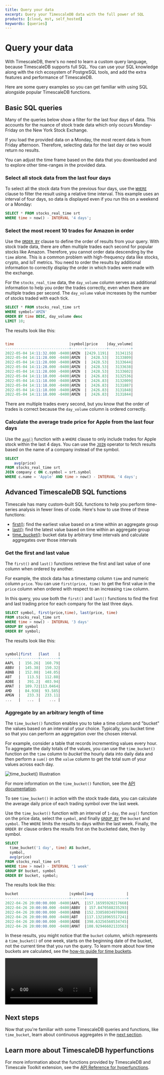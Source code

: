 ```yaml
---
title: Query your data
excerpt: Query your TimescaleDB data with the full power of SQL
products: [cloud, mst, self_hosted]
keywords: [queries]
---
```


# Query your data

With TimescaleDB, there's no need to learn a custom query language, because
TimescaleDB supports full SQL. You can use your SQL knowledge along with the
rich ecosystem of PostgreSQL tools, and add the extra features and performance of
TimescaleDB.

Here are some query examples so you can get familiar with using SQL alongside
popular TimescaleDB functions.

## Basic SQL queries

Many of the queries below show a filter for the last four days of data. This
accounts for the nuance of stock trade data which only occurs Monday-Friday on
the New York Stock Exchange.

If you load the provided data on a Monday, the most recent data is from Friday
afternoon. Therefore, selecting data for the last day or two would return no
results.

You can adjust the time frame based on the data that you downloaded and to
explore other time-ranges in the provided data.

### Select all stock data from the last four days

To select all the stock data from the previous four days, use the
[`WHERE`][clause-expressions]
clause to filter the result using a relative time interval. This example uses an
interval of four days, so data is displayed even if you run this on a weekend or
a Monday:

```sql
SELECT * FROM stocks_real_time srt
WHERE time > now() - INTERVAL '4 days';
```

### Select the most recent 10 trades for Amazon in order

Use the [`ORDER BY`][order-by] clause to define the order of results from your
query. With stock trade data, there are often multiple trades each second for
popular stocks like Amazon. Therefore, you cannot order data descending by the
`time` alone. This is a common problem with high-frequency data like stocks,
crypto, and IoT metrics. You need to order the results by additional information
to correctly display the order in which trades were made with the exchange.

For the `stocks_real_time` data, the `day_volume` column serves as additional
information to help you order the trades correctly, even when there are multiple
trades per second. The `day_volume` value increases by the number of stocks
traded with each tick.

```sql
SELECT * FROM stocks_real_time srt
WHERE symbol='AMZN'
ORDER BY time DESC, day_volume desc
LIMIT 10;
```

The results look like this:

```sql

time                         |symbol|price    |day_volume|
-----------------------------+------+---------+----------+
2022-05-04 14:11:32.000 -0400|AMZN  |2429.1191|   3134115|
2022-05-04 14:11:28.000 -0400|AMZN  |  2428.53|   3133809|
2022-05-04 14:11:28.000 -0400|AMZN  |  2428.53|   3133644|
2022-05-04 14:11:28.000 -0400|AMZN  |  2428.53|   3133638|
2022-05-04 14:11:28.000 -0400|AMZN  |  2428.53|   3133602|
2022-05-04 14:11:18.000 -0400|AMZN  |  2426.83|   3132536|
2022-05-04 14:11:18.000 -0400|AMZN  |  2426.83|   3132009|
2022-05-04 14:11:18.000 -0400|AMZN  |  2426.83|   3131887|
2022-05-04 14:11:18.000 -0400|AMZN  |  2426.83|   3131848|
2022-05-04 14:11:18.000 -0400|AMZN  |  2426.83|   3131844|
```

There are multiple trades every second, but you know that the order of trades is
correct because the `day_volume` column is ordered correctly.

### Calculate the average trade price for Apple from the last four days

   Use the [`avg()`][average] function with a `WHERE` clause
   to only include trades for Apple stock within the last 4 days.
   You can use the [`JOIN`][join] operator to fetch results based on the name of
   a company instead of the symbol.

   ```sql
   SELECT
       avg(price)
   FROM stocks_real_time srt
   JOIN company c ON c.symbol = srt.symbol
   WHERE c.name = 'Apple' AND time > now() - INTERVAL '4 days';
   ```

## Advanced TimescaleDB SQL functions

Timescale has many custom-built SQL functions to help you perform time-series
analysis in fewer lines of code. Here's how to use three of these functions:

*   [first()][first]: find the earliest value based on a time within an aggregate group
*   [last()][last]: find the latest value based on time within an aggregate group
*   [time_bucket()][time-bucket]: bucket data by arbitrary time intervals and calculate
    aggregates over those intervals

### Get the first and last value

The `first()` and `last()` functions retrieve the first and last value of one
column when ordered by another.

For example, the stock data has a timestamp column `time` and numeric column
`price`. You can use `first(price, time)` to get the first value in the `price`
column when ordered with respect to an increasing `time` column.

In this query, you use both the `first()` and `last()` functions to find the
first and last trading price for each company for the last three days.

```sql
SELECT symbol, first(price,time), last(price, time)
FROM stocks_real_time srt
WHERE time > now() - INTERVAL '3 days'
GROUP BY symbol
ORDER BY symbol;
```

The results look like this:

```sql

symbol|first   |last    |
------+--------+--------+
AAPL  |  156.26|  160.79|
ABBV  |  145.38|  150.32|
ABNB  |  152.08|  148.05|
ABT   |   113.5|  112.88|
ADBE  |   391.2|  403.94|
AMAT  |  109.72|113.0464|
AMD   |  84.938|  93.585|
AMGN  |   233.3|  233.11|
...   |   ...  |    ... |
```

### Aggregate by an arbitrary length of time

The `time_bucket()` function enables you to take a time column and "bucket" the
values based on an interval of your choice. Typically, you bucket time so that
you can perform an aggregation over the chosen interval.

For example, consider a table that records incrementing values every hour. To
aggregate the daily totals of the values, you can use the `time_bucket()`
function on the `time` column to _bucket_ the hourly data into daily data and
then perform a `sum()` on the `value` column to get the total sum of your values
across each day.

<img class="main-content__illustration"
src="https://s3.amazonaws.com/assets.timescale.com/docs/images/getting-started/time-bucket.jpg"
alt="time_bucket() Illustration"/>

For more information on the `time_bucket()` function, see the
[API documentation][time-bucket].

To see `time_bucket()` in action with the stock trade data, you can calculate
the average daily price of each trading symbol over the last week.

Use the `time_bucket()` function with an interval of `1-day`, the `avg()`
function on the price data, select the `symbol`, and finally [`GROUP BY`][clause-expressions]
the `bucket` and `symbol`. The `WHERE` limits the results to days within the
last week. Finally, the `ORDER BY` clause orders the results first on the
bucketed date, then by symbol.

```sql
SELECT
  time_bucket('1 day', time) AS bucket,
  symbol,
  avg(price)
FROM stocks_real_time srt
WHERE time > now() - INTERVAL '1 week'
GROUP BY bucket, symbol
ORDER BY bucket, symbol;
```

The results look like this:

```sql
bucket                       |symbol|avg               |
-----------------------------+------+------------------+
2022-04-26 20:00:00.000 -0400|AAPL  |157.16595920217668|
2022-04-26 20:00:00.000 -0400|ABBV  | 157.8470588235293|
2022-04-26 20:00:00.000 -0400|ABNB  |152.33858034970868|
2022-04-26 20:00:00.000 -0400|ABT   |117.13218965517241|
2022-04-26 20:00:00.000 -0400|ADBE  |398.63256560534745|
2022-04-26 20:00:00.000 -0400|AMAT  |108.92946602133563|
```

In these results, you might notice that the `bucket` column, which represents
a `time_bucket()` of one week, starts on the beginning date of the bucket, not
the current time that you run the query. To learn more about how time buckets
are calculated, see the [how-to guide for time buckets][time-bucket-how-to].

<Video url="https://www.youtube.com/embed/WFg0B1Bihtg"></Video>

## Next steps

Now that you're familiar with some TimescaleDB queries and functions, like `time_bucket`, learn about
continuous aggregates in the [next section][create-cagg].

## Learn more about TimescaleDB hyperfunctions

For more information about the functions provided by TimescaleDB and Timescale Toolkit extension,
see the [API Reference for hyperfunctions](/api/:currentVersion:/hyperfunctions).

[average]: https://www.postgresql.org/docs/14/functions-aggregate.html
[clause-expressions]: https://www.postgresql.org/docs/14/queries-table-expressions.html
[create-cagg]: /getting-started/:currentVersion:/create-cagg/
[date-trunc]: https://www.postgresql.org/docs/current/functions-datetime.html
[filter]: https://www.postgresql.org/docs/14/sql-expressions.html#SYNTAX-AGGREGATES
[first]: /api/:currentVersion:/hyperfunctions/first
[join]: https://www.postgresql.org/docs/current/tutorial-join.html
[last]: /api/:currentVersion:/hyperfunctions/last
[order-by]: https://www.postgresql.org/docs/current/queries-order.html
[select-keywords]: https://www.postgresql.org/docs/14/sql-select.html
[time-bucket-how-to]: /timescaledb/:currentVersion:/how-to-guides/time-buckets/
[time-bucket]: /api/:currentVersion:/hyperfunctions/time_bucket

